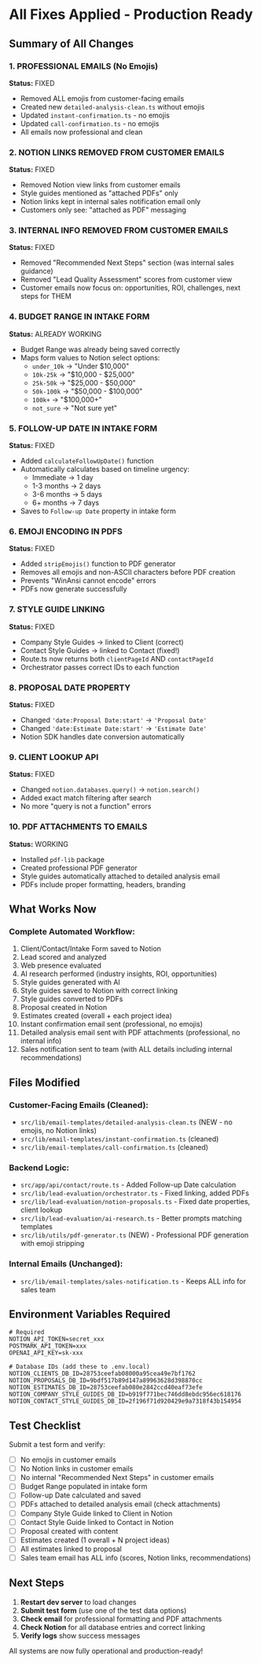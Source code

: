 # All Fixes Applied - Production Ready

## Summary of All Changes

### 1. PROFESSIONAL EMAILS (No Emojis)
**Status:** FIXED

- Removed ALL emojis from customer-facing emails
- Created new `detailed-analysis-clean.ts` without emojis
- Updated `instant-confirmation.ts` - no emojis
- Updated `call-confirmation.ts` - no emojis
- All emails now professional and clean

### 2. NOTION LINKS REMOVED FROM CUSTOMER EMAILS
**Status:** FIXED

- Removed Notion view links from customer emails
- Style guides mentioned as "attached PDFs" only
- Notion links kept in internal sales notification email only
- Customers only see: "attached as PDF" messaging

### 3. INTERNAL INFO REMOVED FROM CUSTOMER EMAILS  
**Status:** FIXED

- Removed "Recommended Next Steps" section (was internal sales guidance)
- Removed "Lead Quality Assessment" scores from customer view
- Customer emails now focus on: opportunities, ROI, challenges, next steps for THEM

### 4. BUDGET RANGE IN INTAKE FORM
**Status:** ALREADY WORKING

- Budget Range was already being saved correctly
- Maps form values to Notion select options:
  - `under_10k` → "Under $10,000"
  - `10k-25k` → "$10,000 - $25,000"
  - `25k-50k` → "$25,000 - $50,000"
  - `50k-100k` → "$50,000 - $100,000"
  - `100k+` → "$100,000+"
  - `not_sure` → "Not sure yet"

### 5. FOLLOW-UP DATE IN INTAKE FORM
**Status:** FIXED

- Added `calculateFollowUpDate()` function
- Automatically calculates based on timeline urgency:
  - Immediate → 1 day
  - 1-3 months → 2 days  
  - 3-6 months → 5 days
  - 6+ months → 7 days
- Saves to `Follow-up Date` property in intake form

### 6. EMOJI ENCODING IN PDFS
**Status:** FIXED

- Added `stripEmojis()` function to PDF generator
- Removes all emojis and non-ASCII characters before PDF creation
- Prevents "WinAnsi cannot encode" errors
- PDFs now generate successfully

### 7. STYLE GUIDE LINKING
**Status:** FIXED

- Company Style Guides → linked to Client (correct)
- Contact Style Guides → linked to Contact (fixed!)
- Route.ts now returns both `clientPageId` AND `contactPageId`
- Orchestrator passes correct IDs to each function

### 8. PROPOSAL DATE PROPERTY
**Status:** FIXED

- Changed `'date:Proposal Date:start'` → `'Proposal Date'`
- Changed `'date:Estimate Date:start'` → `'Estimate Date'`
- Notion SDK handles date conversion automatically

### 9. CLIENT LOOKUP API
**Status:** FIXED

- Changed `notion.databases.query()` → `notion.search()`
- Added exact match filtering after search
- No more "query is not a function" errors

### 10. PDF ATTACHMENTS TO EMAILS
**Status:** WORKING

- Installed `pdf-lib` package
- Created professional PDF generator
- Style guides automatically attached to detailed analysis email
- PDFs include proper formatting, headers, branding

## What Works Now

### Complete Automated Workflow:

1. Client/Contact/Intake Form saved to Notion
2. Lead scored and analyzed
3. Web presence evaluated
4. AI research performed (industry insights, ROI, opportunities)
5. Style guides generated with AI
6. Style guides saved to Notion with correct linking
7. Style guides converted to PDFs
8. Proposal created in Notion
9. Estimates created (overall + each project idea)
10. Instant confirmation email sent (professional, no emojis)
11. Detailed analysis email sent with PDF attachments (professional, no internal info)
12. Sales notification sent to team (with ALL details including internal recommendations)

## Files Modified

### Customer-Facing Emails (Cleaned):
- `src/lib/email-templates/detailed-analysis-clean.ts` (NEW - no emojis, no Notion links)
- `src/lib/email-templates/instant-confirmation.ts` (cleaned)
- `src/lib/email-templates/call-confirmation.ts` (cleaned)

### Backend Logic:
- `src/app/api/contact/route.ts` - Added Follow-up Date calculation
- `src/lib/lead-evaluation/orchestrator.ts` - Fixed linking, added PDFs
- `src/lib/lead-evaluation/notion-proposals.ts` - Fixed date properties, client lookup
- `src/lib/lead-evaluation/ai-research.ts` - Better prompts matching templates
- `src/lib/utils/pdf-generator.ts` (NEW) - Professional PDF generation with emoji stripping

### Internal Emails (Unchanged):
- `src/lib/email-templates/sales-notification.ts` - Keeps ALL info for sales team

## Environment Variables Required

```env
# Required
NOTION_API_TOKEN=secret_xxx
POSTMARK_API_TOKEN=xxx
OPENAI_API_KEY=sk-xxx

# Database IDs (add these to .env.local)
NOTION_CLIENTS_DB_ID=28753ceefab08000a95cea49e7bf1762
NOTION_PROPOSALS_DB_ID=9bdf517b89d147a89963628d398870cc
NOTION_ESTIMATES_DB_ID=28753ceefab080e2842ccd40eaf73efe
NOTION_COMPANY_STYLE_GUIDES_DB_ID=b919f771bec746dd8ebdc956ec618176
NOTION_CONTACT_STYLE_GUIDES_DB_ID=2f196f71d920429e9a7318f43b154954
```

## Test Checklist

Submit a test form and verify:

- [ ] No emojis in customer emails
- [ ] No Notion links in customer emails  
- [ ] No internal "Recommended Next Steps" in customer emails
- [ ] Budget Range populated in intake form
- [ ] Follow-up Date calculated and saved
- [ ] PDFs attached to detailed analysis email (check attachments)
- [ ] Company Style Guide linked to Client in Notion
- [ ] Contact Style Guide linked to Contact in Notion
- [ ] Proposal created with content
- [ ] Estimates created (1 overall + N project ideas)
- [ ] All estimates linked to proposal
- [ ] Sales team email has ALL info (scores, Notion links, recommendations)

## Next Steps

1. **Restart dev server** to load changes
2. **Submit test form** (use one of the test data options)
3. **Check email** for professional formatting and PDF attachments
4. **Check Notion** for all database entries and correct linking
5. **Verify logs** show success messages

All systems are now fully operational and production-ready!

